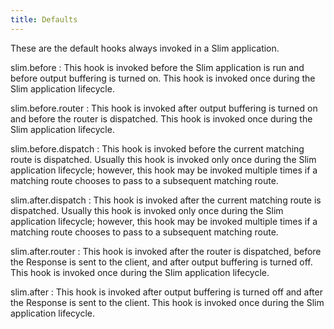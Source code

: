 ```yaml
---
title: Defaults
---
```

These are the default hooks always invoked in a Slim application.

slim.before
: This hook is invoked before the Slim application is run and before output buffering is turned on. This hook is invoked once during the Slim application lifecycle.

slim.before.router
: This hook is invoked after output buffering is turned on and before the router is dispatched. This hook is invoked once during the Slim application lifecycle.

slim.before.dispatch
: This hook is invoked before the current matching route is dispatched. Usually this hook is invoked only once during the Slim application lifecycle; however, this hook may be invoked multiple times if a matching route chooses to pass to a subsequent matching route.

slim.after.dispatch
: This hook is invoked after the current matching route is dispatched. Usually this hook is invoked only once during the Slim application lifecycle; however, this hook may be invoked multiple times if a matching route chooses to pass to a subsequent matching route.

slim.after.router
: This hook is invoked after the router is dispatched, before the Response is sent to the client, and after output buffering is turned off. This hook is invoked once during the Slim application lifecycle.

slim.after
: This hook is invoked after output buffering is turned off and after the Response is sent to the client. This hook is invoked once during the Slim application lifecycle.
